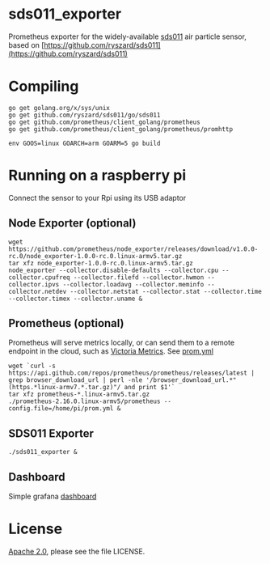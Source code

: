 # sds011_exporter
Prometheus exporter for the widely-available [sds011](http://inovafitness.com/en/a/chanpinzhongxin/95.html) air particle sensor, based on [https://github.com/ryszard/sds011](https://github.com/ryszard/sds011)

# Compiling
```
go get golang.org/x/sys/unix
go get github.com/ryszard/sds011/go/sds011
go get github.com/prometheus/client_golang/prometheus
go get github.com/prometheus/client_golang/prometheus/promhttp

env GOOS=linux GOARCH=arm GOARM=5 go build
```

# Running on a raspberry pi
Connect the sensor to your Rpi using its USB adaptor

## Node Exporter (optional)
```
wget https://github.com/prometheus/node_exporter/releases/download/v1.0.0-rc.0/node_exporter-1.0.0-rc.0.linux-armv5.tar.gz
tar xfz node_exporter-1.0.0-rc.0.linux-armv5.tar.gz
node_exporter --collector.disable-defaults --collector.cpu --collector.cpufreq --collector.filefd --collector.hwmon --collector.ipvs --collector.loadavg --collector.meminfo --collector.netdev --collector.netstat --collector.stat --collector.time --collector.timex --collector.uname &
```

## Prometheus (optional)
Prometheus will serve metrics locally, or can send them to a remote endpoint in the cloud, such as [Victoria Metrics](https://github.com/VictoriaMetrics/VictoriaMetrics/wiki/Single-server-VictoriaMetrics).  See [prom.yml](../blob/master/prom.yml)
```
wget `curl -s https://api.github.com/repos/prometheus/prometheus/releases/latest | grep browser_download_url | perl -nle '/browser_download_url.*"(https.*linux-armv7.*.tar.gz)"/ and print $1'`
tar xfz prometheus-*.linux-armv5.tar.gz
./prometheus-2.16.0.linux-armv5/prometheus --config.file=/home/pi/prom.yml &

```
## SDS011 Exporter
```./sds011_exporter &```

## Dashboard
Simple grafana [dashboard](https://grafana.com/grafana/dashboards/11866)

# License
[Apache 2.0](https://www.tldrlegal.com/l/apache2), please see the file LICENSE.
